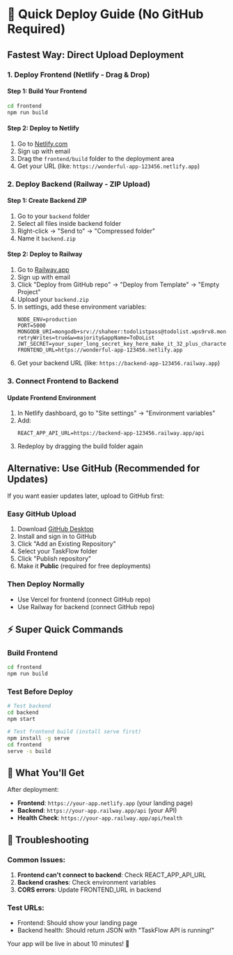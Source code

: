 # 🚀 Quick Deploy Guide (No GitHub Required)

## Fastest Way: Direct Upload Deployment

### 1. Deploy Frontend (Netlify - Drag & Drop)

#### Step 1: Build Your Frontend
```bash
cd frontend
npm run build
```

#### Step 2: Deploy to Netlify
1. Go to [Netlify.com](https://netlify.com/)
2. Sign up with email
3. Drag the `frontend/build` folder to the deployment area
4. Get your URL (like: `https://wonderful-app-123456.netlify.app`)

### 2. Deploy Backend (Railway - ZIP Upload)

#### Step 1: Create Backend ZIP
1. Go to your `backend` folder
2. Select all files inside backend folder
3. Right-click → "Send to" → "Compressed folder"
4. Name it `backend.zip`

#### Step 2: Deploy to Railway
1. Go to [Railway.app](https://railway.app/)
2. Sign up with email
3. Click "Deploy from GitHub repo" → "Deploy from Template" → "Empty Project"
4. Upload your `backend.zip`
5. In settings, add these environment variables:
   ```
   NODE_ENV=production
   PORT=5000
   MONGODB_URI=mongodb+srv://shaheer:todolistpass@todolist.wps9rv8.mongodb.net/taskflow?retryWrites=true&w=majority&appName=ToDoList
   JWT_SECRET=your_super_long_secret_key_here_make_it_32_plus_characters
   FRONTEND_URL=https://wonderful-app-123456.netlify.app
   ```
6. Get your backend URL (like: `https://backend-app-123456.railway.app`)

### 3. Connect Frontend to Backend

#### Update Frontend Environment
1. In Netlify dashboard, go to "Site settings" → "Environment variables"
2. Add:
   ```
   REACT_APP_API_URL=https://backend-app-123456.railway.app/api
   ```
3. Redeploy by dragging the build folder again

## Alternative: Use GitHub (Recommended for Updates)

If you want easier updates later, upload to GitHub first:

### Easy GitHub Upload
1. Download [GitHub Desktop](https://desktop.github.com/)
2. Install and sign in to GitHub
3. Click "Add an Existing Repository"
4. Select your TaskFlow folder
5. Click "Publish repository"
6. Make it **Public** (required for free deployments)

### Then Deploy Normally
- Use Vercel for frontend (connect GitHub repo)
- Use Railway for backend (connect GitHub repo)

## ⚡ Super Quick Commands

### Build Frontend
```bash
cd frontend
npm run build
```

### Test Before Deploy
```bash
# Test backend
cd backend
npm start

# Test frontend build (install serve first)
npm install -g serve
cd frontend
serve -s build
```

## 🎯 What You'll Get

After deployment:
- **Frontend**: `https://your-app.netlify.app` (your landing page)
- **Backend**: `https://your-app.railway.app/api` (your API)
- **Health Check**: `https://your-app.railway.app/api/health`

## 🔧 Troubleshooting

### Common Issues:
1. **Frontend can't connect to backend**: Check REACT_APP_API_URL
2. **Backend crashes**: Check environment variables
3. **CORS errors**: Update FRONTEND_URL in backend

### Test URLs:
- Frontend: Should show your landing page
- Backend health: Should return JSON with "TaskFlow API is running!"

Your app will be live in about 10 minutes! 🚀
